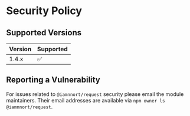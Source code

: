 # Security Policy

## Supported Versions

| Version | Supported          |
| ------- | ------------------ |
| 1.4.x   | :white_check_mark: |

## Reporting a Vulnerability

For issues related to `@iamnnort/request` security please email the module maintainers. Their email addresses are available via `npm owner ls @iamnnort/request`.
